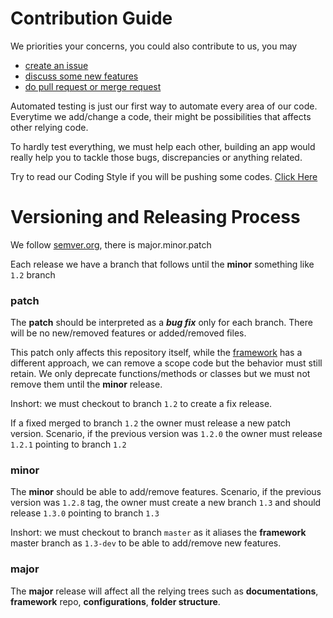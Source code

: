 # Contribution Guide

We priorities your concerns, you could also contribute to us, you may
- [create an issue](https://github.com/saeno/framework/issues/new)
- [discuss some new features](https://phalconslayer.readme.io/discuss-new)
- [do pull request or merge request](https://github.com/saeno/framework/pulls)

Automated testing is just our first way to automate every area of our code. Everytime we add/change a code, their might be possibilities that affects other relying code.

To hardly test everything, we must help each other, building an app would really help you to tackle those bugs, discrepancies or anything related.

Try to read our Coding Style if you will be pushing some codes. [Click Here](https://phalconslayer.readme.io/docs/misc-coding-style)

# Versioning and Releasing Process

We follow [semver.org](http://semver.org), there is major.minor.patch

Each release we have a branch that follows until the **minor** something like ``1.2`` branch

### patch

The **patch** should be interpreted as a ***bug fix*** only for each branch. There will be no new/removed features or added/removed files.

This patch only affects this repository itself, while the [framework](https://github.com/saeno/framework) has a different approach, we can remove a scope code but the behavior must still retain. We only deprecate functions/methods or classes but we must not remove them until the **minor** release.

Inshort: we must checkout to branch ``1.2`` to create a fix release.

If a fixed merged to branch ``1.2`` the owner must release a new patch version.
Scenario, if the previous version was ``1.2.0`` the owner must release ``1.2.1`` pointing to branch ``1.2``

### minor

The **minor** should be able to add/remove features.
Scenario, if the previous version was ``1.2.8`` tag, the owner must create a new branch ``1.3`` and should release ``1.3.0`` pointing to branch ``1.3``

Inshort: we must checkout to branch ``master`` as it aliases the **framework** master branch as ``1.3-dev`` to be able to add/remove new features.

### major

The **major** release will affect all the relying trees such as **documentations**, **framework** repo, **configurations**, **folder structure**.
